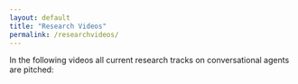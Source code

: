 ```yaml
---
layout: default
title: "Research Videos"
permalink: /researchvideos/
---
```


In the following videos all current research tracks on conversational agents are pitched:
